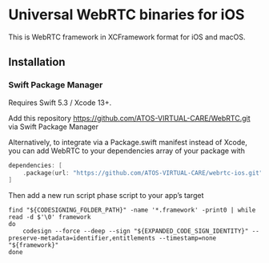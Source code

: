 # Universal WebRTC binaries for iOS

This is WebRTC framework in XCFramework format for iOS and macOS.


## Installation


### Swift Package Manager 

Requires Swift 5.3 / Xcode 13+.

Add this repository https://github.com/ATOS-VIRTUAL-CARE/WebRTC.git via Swift Package Manager  

Alternatively, to integrate via a Package.swift manifest instead of Xcode, you can add WebRTC to your dependencies array of your package with

```swift
dependencies: [
    .package(url: "https://github.com/ATOS-VIRTUAL-CARE/webrtc-ios.git", .upToNextMajor(from: "100.0.0"))
]
```

Then add a new run script phase script to your app’s target

```shellscript
find "${CODESIGNING_FOLDER_PATH}" -name '*.framework' -print0 | while read -d $'\0' framework 
do 
    codesign --force --deep --sign "${EXPANDED_CODE_SIGN_IDENTITY}" --preserve-metadata=identifier,entitlements --timestamp=none "${framework}" 
done
```
